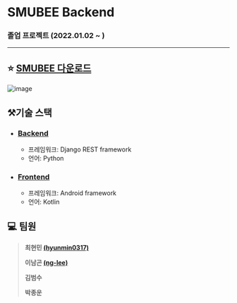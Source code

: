 # SMUBEE Backend

### 졸업 프로젝트 (2022.01.02 ~ )

---
## :star: [SMUBEE 다운로드](https://play.google.com/store/apps/details?id=com.smu.sumubee)

![image](https://user-images.githubusercontent.com/63601183/191902648-c8414611-a5e0-42fe-bc19-585b515b7bb2.PNG)

## ⚒️기술 스택

* ### [Backend](https://github.com/hyunmin0317/SMUBEE-BE)
    * 프레임워크: Django REST framework
    * 언어: Python
* ### [Frontend](https://github.com/hyunmin0317/SMUBEE-FE)
    * 프레임워크: Android framework
    * 언어: Kotlin

## :computer: 팀원 

> **최현민 [(hyunmin0317)](https://github.com/hyunmin0317)**
>
> **이남곤 [(ng-lee)](https://github.com/ng-lee)**
> 
> **김범수** 
> 
> **박종운**
